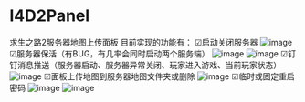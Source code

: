# l4D2Panel
求生之路2服务器地图上传面板
目前实现的功能有：
☑启动关闭服务器
![image](https://github.com/user-attachments/assets/8fb6e134-5d0b-4f72-bcfb-5b2f9920bfb9)
☑服务器保活（有BUG，有几率会同时启动两个服务端）
![image](https://github.com/user-attachments/assets/9486b0b8-d7ec-4edd-933f-73bf22e4abcc)
![image](https://github.com/user-attachments/assets/cdcc87c1-7840-4842-a04f-9814a3f9aca7)
☑钉钉消息推送（服务器启动、服务器异常关闭、玩家进入游戏、当前玩家状态）
![image](https://github.com/user-attachments/assets/99e76e2c-9f3a-4af9-824e-cc47272074d1)
☑面板上传地图到服务器地图文件夹或删除
![image](https://github.com/user-attachments/assets/81daae16-18b1-4db7-bd1b-4ab7b173ba75)
☑临时或固定重启密码
![image](https://github.com/user-attachments/assets/81040618-461d-4728-aea0-d51396dabf7d)
![image](https://github.com/user-attachments/assets/7906aabb-d6e7-45e8-98f5-32e49d29eab1)

